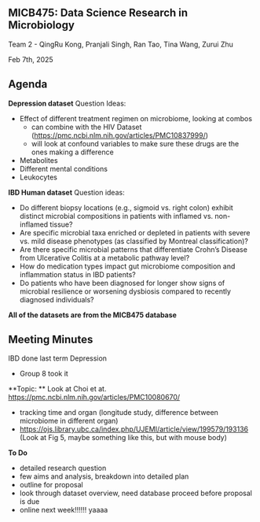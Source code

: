 ## MICB475: Data Science Research in Microbiology
Team 2 - QingRu Kong, Pranjali Singh, Ran Tao, Tina Wang, Zurui Zhu

Feb 7th, 2025 

## Agenda
 **Depression dataset**
 Question Ideas:
- Effect of different treatment regimen on microbiome, looking at combos
	- can combine with the HIV Dataset (https://pmc.ncbi.nlm.nih.gov/articles/PMC10837999/)
	- will look at confound variables to make sure these drugs are the ones making a difference
- Metabolites
- Different mental conditions 
- Leukocytes

**IBD Human dataset**
Question ideas:
- Do different biopsy locations (e.g., sigmoid vs. right colon) exhibit distinct microbial compositions in patients with inflamed vs. non-inflamed tissue?
- Are specific microbial taxa enriched or depleted in patients with severe vs. mild disease phenotypes (as classified by Montreal classification)?
- Are there specific microbial patterns that differentiate Crohn’s Disease from Ulcerative Colitis at a metabolic pathway level?
- How do medication types impact gut microbiome composition and inflammation status in IBD patients?
- Do patients who have been diagnosed for longer show signs of microbial resilience or worsening dysbiosis compared to recently diagnosed individuals?

**All of the datasets are from the MICB475 database**

## Meeting Minutes
IBD done last term
Depression 
- Group 8 took it

**Topic: **
Look at Choi et at. https://pmc.ncbi.nlm.nih.gov/articles/PMC10080670/
- tracking time and organ (longitude study, difference between microbiome in different organ)
- https://ojs.library.ubc.ca/index.php/UJEMI/article/view/199579/193136 (Look at Fig 5, maybe something like this, but with mouse body)

**To Do**
- detailed research question
- few aims and analysis, breakdown into detailed plan
- outline for proposal
- look through dataset overview, need database proceed before proposal is due
- online next week!!!!!! yaaaa
